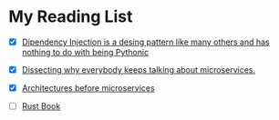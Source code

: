 # My Reading List

- [x] [Dipendency Injection is a desing pattern like many others and has nothing to do with being Pythonic](https://python-dependency-injector.ets-labs.org/introduction/di_in_python.html#what-does-the-dependency-injector-do)

- [x] [Dissecting why everybody keeps talking about microservices.](http://blogs.newardassociates.com/blog/2023/you-want-modules-not-microservices.html)

- [x] [Architectures before microservices](https://subscription.packtpub.com/book/web-development/9781785887833/10/ch10lvl1sec59/architectures-before-microservices#:~:text=Prior%20to%20microservices%2C%20we%20had,their%20various%20attributes%20and%20advantages.)

- [ ] [Rust Book](https://doc.rust-lang.org/book/)
